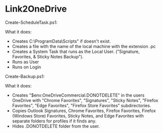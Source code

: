 # Link2OneDrive

Create-ScheduleTask.ps1:

  What it does:
  - Creates C:\ProgramData\Scripts" if doesn't exist.
  - Creates a file with the name of the local machine with the extension .pc
  - Creates a System Task that runs as the Local User. ("Signature, Favorites, & Sticky Notes Backup").
  - Runs as User
  - Runs on Login

Create-Backup.ps1:

  What it does:
  - Creates "$env:OneDriveCommercial\.DONOTDELETE" in the users OneDrive with "Chrome Favorites", "Signatures", "Sticky Notes", "Firefox Favorites", "Edge Favorites", "Firefox Store Favorites" subdirectories.
  - Copies Outlook Signatures, Chrome Favorites, Firefox Favorites, Firefox (Windows Store) Favorites, Sticky Notes, and Edge Favorites with separate folders for profiles if it finds any.
  - Hides .DONOTDELETE folder from the user.
